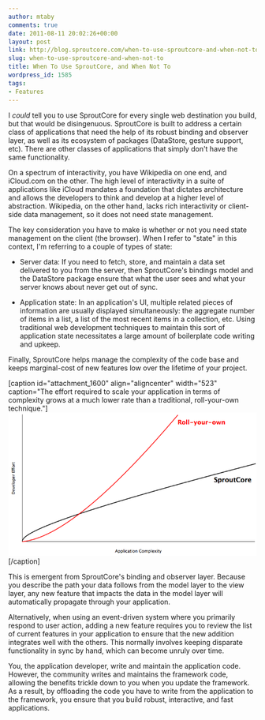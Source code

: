 ```yaml
---
author: mtaby
comments: true
date: 2011-08-11 20:02:26+00:00
layout: post
link: http://blog.sproutcore.com/when-to-use-sproutcore-and-when-not-to/
slug: when-to-use-sproutcore-and-when-not-to
title: When To Use SproutCore, and When Not To
wordpress_id: 1585
tags:
- Features
---
```


I _could_ tell you to use SproutCore for every single web destination you build, but that would be disingenuous. SproutCore is built to address a certain class of applications that need the help of its robust binding and observer layer, as well as its ecosystem of packages (DataStore, gesture support, etc). There are other classes of applications that simply don't have the same functionality.

On a spectrum of interactivity, you have Wikipedia on one end, and iCloud.com on the other. The high level of interactivity in a suite of applications like iCloud mandates a foundation that dictates architecture and allows the developers to think and develop at a higher level of abstraction. Wikipedia, on the other hand, lacks rich interactivity or client-side data management, so it does not need state management.

The key consideration you have to make is whether or not you need state management on the client (the browser). When I refer to "state" in this context, I'm referring to a couple of types of state:




  * Server data: If you need to fetch, store, and maintain a data set delivered to you from the server, then SproutCore's bindings model and the DataStore package ensure that what the user sees and what your server knows about never get out of sync.


  * Application state: In an application's UI, multiple related pieces of information are usually displayed simultaneously: the aggregate number of items in a list, a list of the most recent items in a collection, etc. Using traditional web development techniques to maintain this sort of application state necessitates a large amount of boilerplate code writing and upkeep.


Finally, SproutCore helps manage the complexity of the code base and keeps marginal-cost of new features low over the lifetime of your project.

[caption id="attachment_1600" align="aligncenter" width="523" caption="The effort required to scale your application in terms of complexity grows at a much lower rate than a traditional, roll-your-own technique."][![](/img/app-complexity-final1.png)](/img/app-complexity-final1.png)[/caption]

This is emergent from SproutCore's binding and observer layer. Because you describe the path your data follows from the model layer to the view layer, any new feature that impacts the data in the model layer will automatically propagate through your application.

Alternatively, when using an event-driven system where you primarily respond to user action, adding a new feature requires you to review the list of current features in your application to ensure that the new addition integrates well with the others. This normally involves keeping disparate functionality in sync by hand, which can become unruly over time.

You, the application developer, write and maintain the application code. However, the community writes and maintains the framework code, allowing the benefits trickle down to you when you update the framework. As a result, by offloading the code you have to write from the application to the framework, you ensure that you build robust, interactive, and fast applications.

